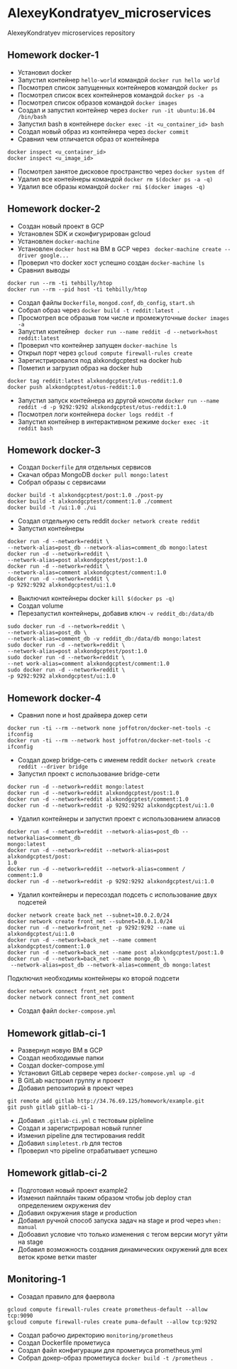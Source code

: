 # AlexeyKondratyev_microservices
AlexeyKondratyev microservices repository

## Homework docker-1

- Установил docker
- Запустил контейнер `hello-world` командой `docker run hello world`
- Посмотрел список запущенных контейнеров командой `docker ps`
- Посмотрел список всех контейнеров командой `docker ps -a`
- Посмотрел список образов командой `docker images`
- Создал и запустил контейнер через `docker run -it ubuntu:16.04 /bin/bash`
- Запустил bash в контейнере `docker exec -it <u_container_id> bash`
- Создал новый образ из контейнера через `docker commit`
- Сравнил чем отличается образ от контейнера
```
docker inspect <u_container_id>
docker inspect <u_image_id>
```
- Посмотрел занятое дисковое пространство через `docker system df`
- Удалил все контейнеры командой `docker rm $(docker ps -a -q)`
- Удалил все образы командой `docker rmi $(docker images -q)`

## Homework docker-2

- Создан новый проект в GCP
- Установлен SDK и сконфигурирован gcloud
- Установлен `docker-machine`
- Установлен `docker host` на ВМ в GCP через ` docker-machine create --driver google...`
- Проверил что docker хост успешно создан `docker-machine ls`
- Сравнил выводы
```
docker run --rm -ti tehbilly/htop
docker run --rm --pid host -ti tehbilly/htop
```
- Создал файлы `Dockerfile`, `mongod.conf`, `db_config`, `start.sh`
- Собрал образ через `docker build -t reddit:latest .`
- Просмотрел все образыв том числе и промежуточные `docker images -a`
- Запустил контейнер ` docker run --name reddit -d --network=host reddit:latest`
- Проверил что контейнер запущен `docker-machine ls`
- Открыл порт через `gcloud compute firewall-rules create`
- Зарегистрировался под alxkondgcptest на docker hub
- Пометил и загрузил образ на docker hub 
``` 
docker tag reddit:latest alxkondgcptest/otus-reddit:1.0
docker push alxkondgcptest/otus-reddit:1.0
```
- Запустил запуск контейнера из другой консоли `docker run --name reddit -d -p 9292:9292 alxkondgcptest/otus-reddit:1.0`
- Посмотрел логи контейнера `docker logs reddit -f`
- Запустил контейнер в интерактивном режиме `docker exec -it reddit bash` 

## Homework docker-3

- Создал `Dockerfile` для отдельных сервисов
- Скачал образ MongoDB `docker pull mongo:latest`
- Собрал образы с сервисами
```
docker build -t alxkondgcptest/post:1.0 ./post-py
docker build -t alxkondgcptest/comment:1.0 ./comment
docker build -t /ui:1.0 ./ui
```
- Создал отдельную сеть reddit `docker network create reddit`
- Запустил контейнеры
```
docker run -d --network=reddit \
--network-alias=post_db --network-alias=comment_db mongo:latest
docker run -d --network=reddit \
--network-alias=post alxkondgcptest/post:1.0
docker run -d --network=reddit \
--network-alias=comment alxkondgcptest/comment:1.0
docker run -d --network=reddit \
-p 9292:9292 alxkondgcptest/ui:1.0
```
- Выключил контейнеры docker `kill $(docker ps -q)`
- Создал volume 
- Перезапустил контейнеры, добавив ключ `-v reddit_db:/data/db` 
```
sudo docker run -d --network=reddit \
--network-alias=post_db \
--network-alias=comment_db -v reddit_db:/data/db mongo:latest
sudo docker run -d --network=reddit \
--network-alias=post alxkondgcptest/post:1.0
sudo docker run -d --network=reddit \
--net work-alias=comment alxkondgcptest/comment:1.0
sudo docker run -d --network=reddit \
-p 9292:9292 alxkondgcptest/ui:1.0
```

## Homework docker-4

- Сравнил none и host драйвера дoкер сети
```
docker run -ti --rm --network none joffotron/docker-net-tools -c ifconfig 
docker run -ti --rm --network host joffotron/docker-net-tools -c ifconfig
```
- Создал докер bridgе-сеть с именем reddit `docker network create reddit --driver bridge`
- Запустил проект с использование bridge-сети
```
docker run -d --network=reddit mongo:latest
docker run -d --network=reddit alxkondgcptest/post:1.0
docker run -d --network=reddit alxkondgcptest/comment:1.0
docker run -d --network=reddit -p 9292:9292 alxkondgcptest/ui:1.0 
```
- Удалил контейнеры и запустил проект с использованием алиасов
```
docker run -d --network=reddit --network-alias=post_db --networkalias=comment_db
mongo:latest
docker run -d --network=reddit --network-alias=post alxkondgcptest/post:
1.0
docker run -d --network=reddit --network-alias=comment /
comment:1.0
docker run -d --network=reddit -p 9292:9292 alxkondgcptest/ui:1.0
```
- Удалил контейнеры и пересоздал подсеть с использование двух подсетей
```
docker network create back_net --subnet=10.0.2.0/24
docker network create front_net --subnet=10.0.1.0/24
docker run -d --network=front_net -p 9292:9292 --name ui alxkondgcptest/ui:1.0
docker run -d --network=back_net --name comment alxkondgcptest/comment:1.0
docker run -d --network=back_net --name post alxkondgcptest/post:1.0
docker run -d --network=back_net --name mongo_db \
 --network-alias=post_db --network-alias=comment_db mongo:latest
```
Подключил необходимы контейнеры ко второй подсети
 ```
docker network connect front_net post
docker network connect front_net comment
 ```
 - Создал файл `docker-compose.yml`

## Homework gitlab-ci-1

- Развернул новую ВМ в GCP
- Создал необходимые папки
- Создал docker-compose.yml
- Установил GitLab сервере через `docker-compose.yml up -d`
- В GitLab настроил группу и проект
- Добавил репозиторий в проект через
```
git remote add gitlab http://34.76.69.125/homework/example.git
git push gitlab gitlab-ci-1
```
- Добавил `.gitlab-ci.yml` с тестовым pipleline
- Создал и зарегистрировал новый runner
- Изменил pipeline для тестирования reddit
- Добавил `simpletest.rb` для тестов
- Проверил что pipeline отрабатывает успешно

## Homework gitlab-ci-2

- Подготовил новый проект example2
- Изменил пайплайн таким образом чтобы job deploy стал определением окружения dev 
- Добавил окружения stage и production
- Добавил ручной способ запуска задач на stage и prod через `when: manual`
- Добоавил условие что только изменения с тегом версии могут уйти на stage
- Добавил возможность создания динамических окружений для всех веток кроме ветки master

## Monitoring-1 

- Созадал правило для фаервола
```
gcloud compute firewall-rules create prometheus-default --allow tcp:9090
gcloud compute firewall-rules create puma-default --allow tcp:9292 
```
- Создал рабочю директорию `monitoring/prometheus`
- Создал Dockerfile  прометиуса
- Создал файл конфигурации для прометиуса prometheus.yml
- Собрал докер-образ прометиуса  `docker build -t /prometheus .`
